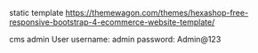 static template
https://themewagon.com/themes/hexashop-free-responsive-bootstrap-4-ecommerce-website-template/

cms admin User
username: admin
password: Admin@123
